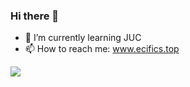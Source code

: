 ### Hi there 👋


- 🌱 I’m currently learning JUC
- 📫 How to reach me: www.ecifics.top


![](https://github-readme-stats.vercel.app/api?username=Ecifics)
